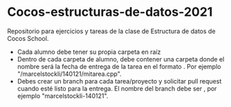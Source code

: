 # Cocos-estructuras-de-datos-2021
Repositorio para ejercicios y tareas de la clase de Estructura de datos de Cocos School.

* Cada alumno debe tener su propia carpeta en raíz
* Dentro de cada carpeta de alumno, debe contener una carpeta donde el nombre será la fecha de entrega de la tarea en el formato <ddmmaa>. Por ejemplo "/marcelstockli/140121/mitarea.cpp".
* Debes crear un branch para cada tarea/proyecto  y solicitar pull request cuando esté listo para la entrega. El nombre del branch debe ser <nombre-ddmmaa>, por ejemplo "marcelstockli-140121".
